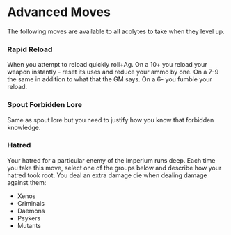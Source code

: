 <!-- Do NOT edit this file directly. It is compiled from pages in the "source" directory. -->
# Advanced Moves

The following moves are available to all acolytes to take when they level up.

### Rapid Reload

When you attempt to reload quickly roll+Ag. On a 10+ you reload your weapon instantly - reset its uses and reduce your ammo by one. On a 7-9 the same in addition to what that the GM says. On a 6- you fumble your reload.

### Spout Forbidden Lore

Same as spout lore but you need to justify how you know that forbidden knowledge.

### Hatred

Your hatred for a particular enemy of the Imperium runs deep. Each time you take this move, select one of the groups below and describe how your hatred took root. You deal an extra damage die when dealing damage against them:

*   Xenos
*   Criminals
*   Daemons
*   Psykers
*   Mutants